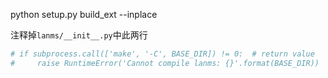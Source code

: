 python setup.py build_ext --inplace


注释掉```lanms/__init__.py```中此两行
```python
# if subprocess.call(['make', '-C', BASE_DIR]) != 0:  # return value
#     raise RuntimeError('Cannot compile lanms: {}'.format(BASE_DIR))
```
